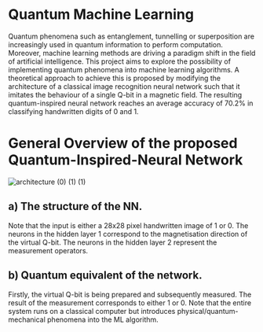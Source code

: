 # Quantum Machine Learning

Quantum phenomena such as entanglement, tunnelling or superposition are
increasingly used in quantum information to perform computation. Moreover,
machine learning methods are driving a paradigm shift in the field of artificial
intelligence. This project aims to explore the possibility of implementing quantum
phenomena into machine learning algorithms. A theoretical approach to achieve
this is proposed by modifying the architecture of a classical image recognition
neural network such that it imitates the behaviour of a single Q-bit in a magnetic
field. The resulting quantum-inspired neural network reaches an average accuracy
of 70.2% in classifying handwritten digits of 0 and 1.

# General Overview of the proposed Quantum-Inspired-Neural Network

![architecture (0) (1) (1)](https://user-images.githubusercontent.com/99489418/167292825-b1511663-e7e6-4240-87b5-fbd3e4ba88ca.png)

## a) The structure of the NN. 
Note that the input is either a 28x28 pixel handwritten image
of 1 or 0. The neurons in the hidden layer 1 correspond to the magnetisation direction of
the virtual Q-bit. The neurons in the hidden layer 2 represent the measurement operators.
## b) Quantum equivalent of the network. 
Firstly, the virtual Q-bit is being prepared and
subsequently measured. The result of the measurement corresponds to either 1 or 0. Note
that the entire system runs on a classical computer but introduces physical/quantum-
mechanical phenomena into the ML algorithm.
